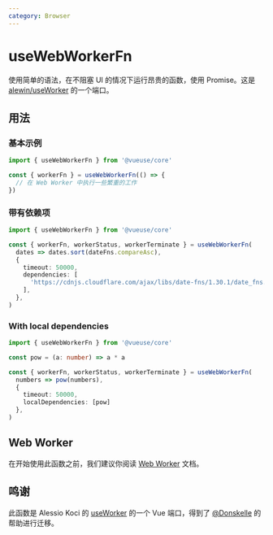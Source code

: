```yaml
---
category: Browser
---
```


# useWebWorkerFn

使用简单的语法，在不阻塞 UI 的情况下运行昂贵的函数，使用 Promise。这是 [alewin/useWorker](https://github.com/alewin/useWorker) 的一个端口。

## 用法

### 基本示例

```ts
import { useWebWorkerFn } from '@vueuse/core'

const { workerFn } = useWebWorkerFn(() => {
  // 在 Web Worker 中执行一些繁重的工作
})
```

### 带有依赖项

```ts {7-9}
import { useWebWorkerFn } from '@vueuse/core'

const { workerFn, workerStatus, workerTerminate } = useWebWorkerFn(
  dates => dates.sort(dateFns.compareAsc),
  {
    timeout: 50000,
    dependencies: [
      'https://cdnjs.cloudflare.com/ajax/libs/date-fns/1.30.1/date_fns.js', // dateFns
    ],
  },
)
```

### With local dependencies

```ts {9-9}
import { useWebWorkerFn } from '@vueuse/core'

const pow = (a: number) => a * a

const { workerFn, workerStatus, workerTerminate } = useWebWorkerFn(
  numbers => pow(numbers),
  {
    timeout: 50000,
    localDependencies: [pow]
  },
)
```

## Web Worker

在开始使用此函数之前，我们建议你阅读 [Web Worker](https://developer.mozilla.org/en-US/docs/Web/API/Web_Workers_API/Using_web_workers) 文档。

## 鸣谢

此函数是 Alessio Koci 的 [useWorker](https://github.com/alewin/useWorker) 的一个 Vue 端口，得到了 [@Donskelle](https://github.com/Donskelle) 的帮助进行迁移。
